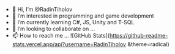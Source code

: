 - 👋 Hi, I’m @RadinTiholov
- 👀 I’m interested in programming and game development
- 🌱 I’m currently learning C#, JS, Unity and T-SQL
- 💞️ I’m looking to collaborate on ...
- 📫 How to reach me ...
![GitHub Stats](https://github-readme-stats.vercel.app/api?username=RadinTiholov &theme=radical)
